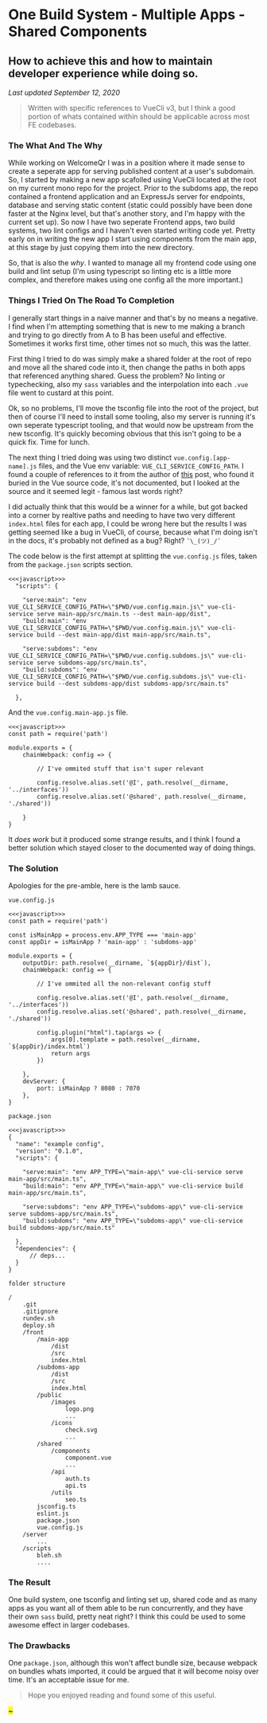 # One Build System - Multiple Apps - Shared Components
## How to achieve this and how to maintain developer experience while doing so.
_Last updated September 12, 2020_

> Written with specific references to VueCli v3, but I think a good portion of whats contained within should be applicable across most FE codebases.

### The What And The Why

While working on WelcomeQr I was in a position where it made sense to create a seperate app for serving published content at a user's subdomain. So, I started by making a new app scafolled using VueCli located at the root on my current mono repo for the project. Prior to the subdoms app, the repo contained a frontend application and an ExpressJs server for endpoints, database and serving static content (static could possibly have been done faster at the Nginx level, but that's another story, and I'm happy with the current set up). So now I have two seperate Frontend apps, two build systems, two lint configs and I haven't even started writing code yet. Pretty early on in writing the new app I start using components from the main app, at this stage by just copying them into the new directory.

So, that is also the _why_. I wanted to manage all my frontend code using one build and lint setup (I'm using typescript so linting etc is a little more complex, and therefore makes using one config all the more important.)

### Things I Tried On The Road To Completion

I generally start things in a naive manner and that's by no means a negative. I find when I'm attempting something that is new to me making a branch and trying to go directly from A to B has been useful and effective. Sometimes it works first time, other times not so much, this was the latter.

First thing I tried to do was simply make a shared folder at the root of repo and move all the shared code into it, then change the paths in both apps that referenced anything shared. Guess the problem? No linting or typechecking, also my `sass` variables and the interpolation into each `.vue` file went to custard at this point.

Ok, so no problems, I'll move the tsconfig file into the root of the project, but then of course I'll need to install some tooling, also my server is running it's own seperate typescript tooling, and that would now be upstream from the new tsconfig. It's quickly becoming obvious that this isn't going to be a quick fix. Time for lunch.

The next thing I tried doing was using two distinct `vue.config.[app-name].js` files, and the Vue env variable: `VUE_CLI_SERVICE_CONFIG_PATH`. I found a couple of references to it from the author of [this](https://serebrov.github.io/html/2020-05-03-vue-cli-multiple-configs.html) post, who found it buried in the Vue source code, it's not documented, but I looked at the source and it seemed legit - famous last words right?

I did actually think that this would be a winner for a while, but got backed into a corner by realtive paths and needing to have two very different `index.html` files for each app, I could be wrong here but the results I was getting seemed like a bug in VueCli, of course, because what I'm doing isn't in the docs, it's probably not defined as a bug? Right?  `¯\_(ツ)_/¯`

The code below is the first attempt at splitting the `vue.config.js` files, taken from the `package.json` scripts section.
```
<<<javascript>>>
  "scripts": {

    "serve:main": "env VUE_CLI_SERVICE_CONFIG_PATH=\"$PWD/vue.config.main.js\" vue-cli-service serve main-app/src/main.ts --dest main-app/dist",
    "build:main": "env VUE_CLI_SERVICE_CONFIG_PATH=\"$PWD/vue.config.main.js\" vue-cli-service build --dest main-app/dist main-app/src/main.ts",

    "serve:subdoms": "env VUE_CLI_SERVICE_CONFIG_PATH=\"$PWD/vue.config.subdoms.js\" vue-cli-service serve subdoms-app/src/main.ts",
    "build:subdoms": "env VUE_CLI_SERVICE_CONFIG_PATH=\"$PWD/vue.config.subdoms.js\" vue-cli-service build --dest subdoms-app/dist subdoms-app/src/main.ts"

  },
```

And the `vue.config.main-app.js` file.
```
<<<javascript>>>
const path = require('path')

module.exports = {
    chainWebpack: config => {

        // I've ommited stuff that isn't super relevant

        config.resolve.alias.set('@I', path.resolve(__dirname, '../interfaces'))
        config.resolve.alias.set('@shared', path.resolve(__dirname, './shared'))

    }
}
```

It _does work_ but it produced some strange results, and I think I found a better solution which stayed closer to the documented way of doing things.

### The Solution
Apologies for the pre-amble, here is the lamb sauce.

`vue.config.js`
```
<<<javascript>>>
const path = require('path')

const isMainApp = process.env.APP_TYPE === 'main-app'
const appDir = isMainApp ? 'main-app' : 'subdoms-app'

module.exports = {
    outputDir: path.resolve(__dirname, `${appDir}/dist`),
    chainWebpack: config => {

        // I've ommited all the non-relevant config stuff

        config.resolve.alias.set('@I', path.resolve(__dirname, '../interfaces'))
        config.resolve.alias.set('@shared', path.resolve(__dirname, './shared'))

        config.plugin("html").tap(args => {
            args[0].template = path.resolve(__dirname, `${appDir}/index.html`)
            return args
        })

    },
    devServer: {
        port: isMainApp ? 8080 : 7070
    },
}
```
`package.json`
```
<<<javascript>>>
{
  "name": "example config",
  "version": "0.1.0",
  "scripts": {

    "serve:main": "env APP_TYPE=\"main-app\" vue-cli-service serve main-app/src/main.ts",
    "build:main": "env APP_TYPE=\"main-app\" vue-cli-service build main-app/src/main.ts",

    "serve:subdoms": "env APP_TYPE=\"subdoms-app\" vue-cli-service serve subdoms-app/src/main.ts",
    "build:subdoms": "env APP_TYPE=\"subdoms-app\" vue-cli-service build subdoms-app/src/main.ts"

  },
  "dependencies": {
      // deps...
  }
}
```
`folder structure`
```
/
    .git
    .gitignore
    rundev.sh
    deploy.sh
    /front
        /main-app
            /dist
            /src
            index.html
        /subdoms-app
            /dist
            /src
            index.html
        /public
            /images
                logo.png
                ...
            /icons
                check.svg
                ...
        /shared
            /components
                component.vue
                ...
            /api
                auth.ts
                api.ts
            /utils
                seo.ts
        jsconfig.ts
        eslint.js
        package.json
        vue.config.js
    /server
        ...
    /scripts
        bleh.sh
        ....
```

### The Result

One build system, one tsconfig and linting set up, shared code and as many apps as you want all of them able to be run concurrently, and they have their own `sass` build, pretty neat right? I think this could be used to some awesome effect in larger codebases.

### The Drawbacks

One `package.json`, although this won't affect bundle size, because webpack on bundles whats imported, it could be argued that it will become noisy over time. It's an acceptable issue for me.

> Hope you enjoyed reading and found some of this useful.

<mark class="divider my-12">~</mark>

